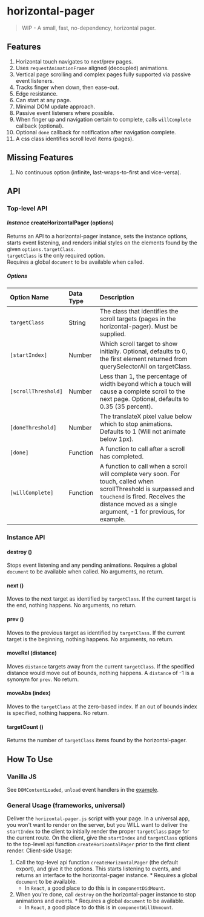 # horizontal-pager

> WIP - A small, fast, no-dependency, horizontal pager.

## Features
  1.  Horizontal touch navigates to next/prev pages.
  2.  Uses `requestAnimationFrame` aligned (decoupled) animations.
  3.  Vertical page scrolling and complex pages fully supported via passive event listeners.
  4.  Tracks finger when down, then ease-out.
  5.  Edge resistance.
  6.  Can start at any page.
  7.  Minimal DOM update approach.
  8.  Passive event listeners where possible.
  9.  When finger up and navigation certain to complete, calls `willComplete`
      callback (optional).
  10.  Optional `done` callback for notification after navigation complete.
  11. A css class identifies scroll level items (pages).

## Missing Features
  1.  No continuous option (infinite, last-wraps-to-first and vice-versa).

## API
### Top-level API
#### *Instance* createHorizontalPager (options)
Returns an API to a horizontal-pager instance, sets the instance options, starts event listening, and renders initial styles on the elements found by the given `options.targetClass`.  
`targetClass` is the only required option.  
Requires a global `document` to be available when called.

##### Options
| Option Name | Data Type | Description |
| :--- | :--- | :--- |
| `targetClass` | String | The class that identifies the scroll targets (pages in the horizontal-pager). Must be supplied. |
| `[startIndex]` | Number | Which scroll target to show initially. Optional, defaults to 0, the first element returned from querySelectorAll on targetClass. |
| `[scrollThreshold]` | Number | Less than 1, the percentage of width beyond which a touch will cause a complete scroll to the next page. Optional, defaults to 0.35 (35 percent). |
| `[doneThreshold]` | Number | The translateX pixel value below which to stop animations. Defaults to 1 (Will not animate below 1px). |
| `[done]` | Function | A function to call after a scroll has completed. |
| `[willComplete]` | Function | A function to call when a scroll will complete very soon. For touch, called when scrollThreshold is surpassed and `touchend` is fired. Receives the distance moved as a single argument, -1 for previous, for example. |

### Instance API

#### destroy ()
Stops event listening and any pending animations. Requires a global `document` to be available when called. No arguments, no return.

#### next ()
Moves to the next target as identified by `targetClass`. If the current target is the end, nothing happens. No arguments, no return.

#### prev ()
Moves to the previous target as identified by `targetClass`. If the current target is the beginning, nothing happens. No arguments, no return.

#### moveRel (distance)
Moves `distance` targets away from the current `targetClass`. If the specified distance would move out of bounds, nothing happens. A `distance` of -1 is a synonym for `prev`. No return.

#### moveAbs (index)
Moves to the `targetClass` at the zero-based index. If an out of bounds index is specified, nothing happens. No return.

#### targetCount ()
Returns the number of `targetClass` items found by the horizontal-pager.

## How To Use
### Vanilla JS
See `DOMContentLoaded`, `unload` event handlers in the [example](index.js).

### General Usage (frameworks, universal)
Deliver the `horizontal-pager.js` script with your page. In a universal app, you won't want to render on the server, but you WILL want to deliver the `startIndex` to the client to initially render the proper `targetClass` page for the current route. On the client, give the `startIndex` and `targetClass` options to the top-level api function `createHorizontalPager` prior to the first client render.
Client-side Usage:
  1.  Call the top-level api function `createHorizontalPager` (the default export), and give it the options. This starts listening to events, and returns an interface to the horizontal-pager instance.
    * Requires a global `document` to be available.
      * In `React`, a good place to do this is in `componentDidMount`.
  2.  When you're done, call `destroy` on the horizontal-pager instance to stop animations and events.
    * Requires a global `document` to be available.
      * In `React`, a good place to do this is in `componentWillUnmount`.
